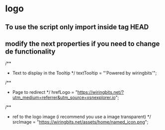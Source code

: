 # logo

## To use the script only import inside tag HEAD
 <script src="logotooltip.js"></script>
## modify the next properties if you need to change de functionality

/**
* Text to display in the Tooltip 
*/
textTooltip = "'Powered by wiringbits'";

/**
* Page to redirect
*/
hrefLogo = "https://wiringbits.net/?utm_medium=referrer&utm_source=xsnexplorer.io";

/**
* ref to the logo image (i recommend you use a image transparent)
*/
srcImage = "https://wiringbits.net/assets/home/named_icon.png";